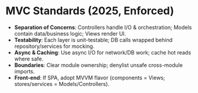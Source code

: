 # MVC Standards (2025, Enforced)

- **Separation of Concerns**: Controllers handle I/O & orchestration; Models contain data/business logic; Views render UI.
- **Testability**: Each layer is unit-testable; DB calls wrapped behind repository/services for mocking.
- **Async & Caching**: Use async I/O for network/DB work; cache hot reads where safe.
- **Boundaries**: Clear module ownership; denylist unsafe cross-module imports.
- **Front-end**: If SPA, adopt MVVM flavor (components = Views; stores/services = Models/Controllers).
